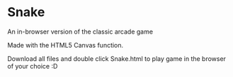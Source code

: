 # Snake
An in-browser version of the classic arcade game

Made with the HTML5 Canvas function.

Download all files and double click Snake.html to play game in the browser of your choice :D
